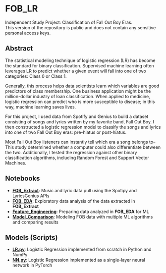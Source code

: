 # FOB_LR
Independent Study Project: Classification of Fall Out Boy Eras. <br>
This version of the repository is public and does not contain any sensitive personal access keys.

## Abstract

The statistical modeling technique of logistic regression (LR) has become the standard for binary classification. Supervised machine learning often leverages LR to predict whether a given event will fall into one of two categories: Class 0 or Class 1.

Generally, this process helps data scientists learn which variables are good predictors of class membership. One business application might be the million-dollar industry of loan classification. When applied to medicine, logistic regression can predict who is more susceptible to disease; in this way, machine learning saves lives. 

For this project, I used data from Spotify and Genius to build a dataset consisting of songs and lyrics written by my favorite band, Fall Out Boy. I then constructed a logistic regression model to classify the songs and lyrics into one of two Fall Out Boy eras: pre-hiatus or post-hiatus.

Most Fall Out Boy listeners can instantly tell which era a song belongs to– This study determined whether a computer could also differentiate between the two. Additionally, I tested the regression against other binary classification algorithms, including Random Forest and Support Vector Machines.

## Notebooks
- [**FOB_Extract**](https://github.com/Ho1yShif/FOB_LR_Public/blob/main/notebooks/FOB_Extract.ipynb): Music and lyric data pull using the Spotipy and LyricsGenius APIs
- [**FOB_EDA**](https://github.com/Ho1yShif/FOB_LR_Public/blob/main/notebooks/FOB_EDA.ipynb): Exploratory data analysis of the data extracted in **FOB_Extract**
- [**Feature_Engineering**](https://github.com/Ho1yShif/FOB_LR_Public/blob/main/notebooks/Feature_Engineering.ipynb): Preparing data analyzed in **FOB_EDA** for ML
- [**Model_Comparison**](https://github.com/Ho1yShif/FOB_LR_Public/blob/main/notebooks/Model_Comparison.ipynb): Modeling FOB data with multiple ML algorithms and comparing results

## Models (Scripts)
- [**LR.py**](https://github.com/Ho1yShif/FOB_LR_Public/blob/main/models/LR.py): Logistic Regression implemented from scratch in Python and NumPy
- [**NN.py**](https://github.com/Ho1yShif/FOB_LR_Public/blob/main/models/NN.py): Logistic Regression implemented as a single-layer neural network in PyTorch